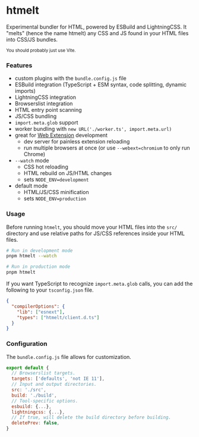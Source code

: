 # htmelt

Experimental bundler for HTML, powered by ESBuild and LightningCSS. It
"melts" (hence the name htmelt) any CSS and JS found in your HTML files
into CSS/JS bundles.

<sub>You should probably just use Vite.</sub>

### Features

- custom plugins with the `bundle.config.js` file
- ESBuild integration (TypeScript + ESM syntax, code splitting, dynamic imports)
- LightningCSS integration
- Browserslist integration
- HTML entry point scanning
- JS/CSS bundling
- `import.meta.glob` support
- worker bundling with `new URL('./worker.ts', import.meta.url)`
- great for [Web Extension](https://developer.mozilla.org/en-US/docs/Mozilla/Add-ons/WebExtensions) development
  - dev server for painless extension reloading
  - run multiple browsers at once (or use `--webext=chromium` to only run Chrome)
- `--watch` mode
  - CSS hot reloading
  - HTML rebuild on JS/HTML changes
  - sets `NODE_ENV=development`
- default mode
  - HTML/JS/CSS minification
  - sets `NODE_ENV=production`

### Usage

Before running `htmelt`, you should move your HTML files into the `src/` directory and use relative paths for JS/CSS references inside your HTML files.

```sh
# Run in development mode
pnpm htmelt --watch

# Run in production mode
pnpm htmelt
```

If you want TypeScript to recognize `import.meta.glob` calls, you can add the following to your `tsconfig.json` file.

```json
{
  "compilerOptions": {
    "lib": ["esnext"],
    "types": ["htmelt/client.d.ts"]
  }
}
```

### Configuration

The `bundle.config.js` file allows for customization.

```js
export default {
  // Browserslist targets.
  targets: ['defaults', 'not IE 11'],
  // Input and output directories.
  src: './src',
  build: './build',
  // Tool-specific options.
  esbuild: {...},
  lightningcss: {...},
  // If true, will delete the build directory before building.
  deletePrev: false,
}
```
